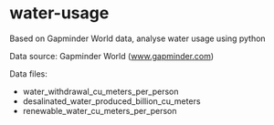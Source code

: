 # water-usage
Based on Gapminder World data, analyse water usage using python

Data source: Gapminder World (www.gapminder.com)

Data files: 
* water_withdrawal_cu_meters_per_person
* desalinated_water_produced_billion_cu_meters
* renewable_water_cu_meters_per_person
